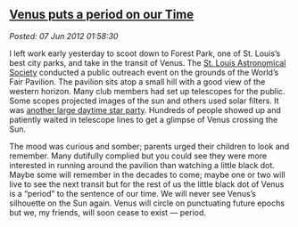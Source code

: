  
[Venus puts a period on our Time](https://bakerjd99.wordpress.com/2012/06/06/venus-puts-a-period-on-our-time/)
-------------------------------------------------------------------------------------------------------------

*Posted: 07 Jun 2012 01:58:30*

I left work early yesterday to scoot down to Forest Park, one of
St. Louis’s best city parks, and take in the transit of Venus. The
[St. Louis Astronomical Society](https://www.slasonline.org/) conducted a
public outreach event on the grounds of the World’s Fair Pavilion. The
pavilion sits atop a small hill with a good view of the western horizon.
Many club members had set up telescopes for the public. Some scopes
projected images of the sun and others used solar filters. It was
[another large daytime star
party](https://bakerjd99.wordpress.com/2012/05/22/the-wahweap-wow/).
Hundreds of people showed up and patiently waited in telescope lines to
get a glimpse of Venus crossing the Sun.

The mood was curious and somber; parents urged their children to look
and remember. Many dutifully complied but you could see they were more
interested in running around the pavilion than watching a little black
dot. Maybe some will remember in the decades to come; maybe one or two
will live to see the next transit but for the rest of us the little
black dot of Venus is a “period” to the sentence of our time. We will
never see Venus’s silhouette on the Sun again. Venus will circle on
punctuating future epochs but we, my friends, will soon cease to exist —
period.
